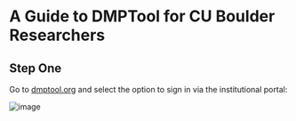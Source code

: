 # A Guide to DMPTool for CU Boulder Researchers

## Step One

Go to [dmptool.org](www.dmptool.org) and select the option to sign in via the institutional portal:

![image](/Users/adra7980/Documents/git_repositories/data_management/images/image1.png)
